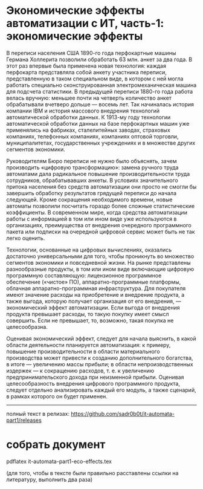 # Экономические эффекты автоматизации с ИТ, часть-1: экономические эффекты

В переписи населения США 1890-го года перфокартные машины Германа Холлерита позволили обработать 63 млн. анкет за два года. В этот раз впервые была применена новая технология: каждая перфокарта представляла собой анкету участника переписи, представленную в таком специальном виде, в котором с ней могла работать специально сконструированная электромеханическая машина для подсчета статистики. В предыдущей переписи 1880-го года работа велась вручную: меньшее почти на четверть количество анкет обрабатывали вчетверо дольше — восемь лет. Так начиналась история компании IBM и история массового внедрения технологий автоматической обработки данных. К 1913-му году технологии автоматической обработки данных на базе перфокартных машин уже применялись на фабриках, сталелитейных заводах, страховых компаниях, телефонных компаниях, компаниях оптовой торговли, муниципалитетах, государственных учреждениях и в множестве других сегментов экономики.

Руководителям Бюро переписи не нужно было объяснять, зачем производить «цифровую трансформацию»: замена ручного труда автоматами дала радикальное повышение производительности труда сотрудников, обрабатывавших анкеты. В условиях значительного притока населения без средств автоматизации они просто не смогли бы завершить обработку результатов грядущей переписи до начала следующей. Кроме сокращения необходимого времени, новые автоматы позволили посчитать гораздо более сложные статистические коэффициенты. В современном мире, когда средства автоматизации работы с информацией в том или ином виде уже используются в организациях, преимущества от внедрения очередного программного пакета или подписки на очередной цифровой сервис может быть не так легко оценить.

Технологии, основанные на цифровых вычислениях, оказались достаточно универсальными для того, чтобы проникнуть во множество сегментов экономики и повседневной жизни. На рынке представлены разнообразные продукты, в том или ином виде включающие цифровую программную составляющую: лицензионное программное обеспечение («чистое» ПО), аппаратно-программные платформы, облачная аппаратно-программная инфраструктура. Для покупателя имеют значение расходы на приобретение и внедрение продукта, а также выгода, которую получает организация от его внедрения, — экономический эффект автоматизации. Если выгода от внедрения продукта превышает расходы, то такую покупку имеет смысл совершить. Если не превышает, то, возможно, такая покупка не целесообразна.

Оценивая экономический эффект, следует для начала выяснить, в какой области деятельности планируется автоматизация: к примеру, повышение производительности в области материального производства может привести к созданию дополнительного богатства, в итоге — увеличению массы прибыли; в области непроизводственных издержек — к сокращению расходов, т. е. к увеличению предпринимательского дохода при неизменной прибыли. Оценивая целесообразность внедрения цифрового программного продукта, следует отдельно анализировать каждый его модуль, а также сценарий, в рамках которого он будет применен.

---

полный текст в релизах:
https://github.com/sadr0b0t/it-automata-part1/releases

# собрать документ

pdflatex it-automata-part1-eco-effects.tex

(для того, чтобы в тексте были правильно расставлены ссылки на литературу, выполнить два раза)

